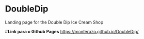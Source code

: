# DoubleDip
Landing page for the Double Dip Ice Cream Shop


#**Link para o Github Pages**
https://monterazo.github.io/DoubleDip/
